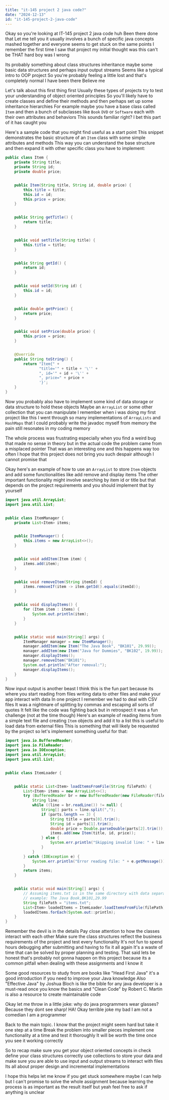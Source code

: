 ```yaml
---
title: "it-145 project 2 java code?"
date: "2024-12-13"
id: "it-145-project-2-java-code"
---
```


Okay so you're looking at IT-145 project 2 java code huh Been there done that Let me tell you it usually involves a bunch of specific java concepts mashed together and everyone seems to get stuck on the same points I remember the first time I saw that project my initial thought was this can't be THAT hard boy was I wrong

Its probably something about class structures inheritance maybe some basic data structures and perhaps input output streams Seems like a typical intro to OOP project So you're probably feeling a little lost and that's completely normal I have been there Believe me

Let's talk about this first thing first Usually these types of projects try to test your understanding of object oriented principles So you'll likely have to create classes and define their methods and then perhaps set up some inheritance hierarchies For example maybe you have a base class called `Item` and then a bunch of subclasses like `Book` `DVD` or `Software` each with their own attributes and behaviors This sounds familiar right? I bet this part of it has caught you

Here's a sample code that you might find useful as a start point This snippet demonstrates the basic structure of an `Item` class with some simple attributes and methods This way you can understand the base structure and then expand it with other specific class you have to implement:

```java
public class Item {
    private String title;
    private String id;
    private double price;


    public Item(String title, String id, double price) {
        this.title = title;
        this.id = id;
        this.price = price;
    }


    public String getTitle() {
        return title;
    }


    public void setTitle(String title) {
        this.title = title;
    }


    public String getId() {
        return id;
    }


    public void setId(String id) {
        this.id = id;
    }


    public double getPrice() {
        return price;
    }


    public void setPrice(double price) {
        this.price = price;
    }


    @Override
    public String toString() {
        return "Item{" +
               "title='" + title + '\'' +
               ", id='" + id + '\'' +
               ", price=" + price +
               '}';
    }
}
```

Now you probably also have to implement some kind of data storage or data structure to hold these objects Maybe an `ArrayList` or some other collection that you can manipulate I remember when i was doing my first project like this I went through so many implementations of `ArrayLists` and `HashMaps` that I could probably write the javadoc myself from memory the pain still resonates in my coding memory

The whole process was frustrating especially when you find a weird bug that made no sense in theory but in the actual code the problem came from a misplaced pointer That was an interesting one and this happens way too often I hope that this project does not bring you such despair although I cannot promise that

Okay here's an example of how to use an `ArrayList` to store `Item` objects and add some functionalities like add remove and display items The other important functionality might involve searching by item id or title but that depends on the project requirements and you should implement that by yourself

```java
import java.util.ArrayList;
import java.util.List;


public class ItemManager {
    private List<Item> items;


    public ItemManager() {
        this.items = new ArrayList<>();
    }


    public void addItem(Item item) {
        items.add(item);
    }


    public void removeItem(String itemId) {
        items.removeIf(item -> item.getId().equals(itemId));
    }


    public void displayItems() {
        for (Item item : items) {
            System.out.println(item);
        }
    }


    public static void main(String[] args) {
        ItemManager manager = new ItemManager();
        manager.addItem(new Item("The Java Book", "BK101", 29.99));
        manager.addItem(new Item("Java for Dummies", "BK102", 19.99));
        manager.displayItems();
        manager.removeItem("BK101");
        System.out.println("After removal:");
        manager.displayItems();
    }
}
```

Now input output is another beast I think this is the fun part because its where you start reading from files writing data to other files and make your app interact with data In one project I remember we had to deal with CSV files It was a nightmare of splitting by commas and escaping all sorts of quotes It felt like the code was fighting back but in retrospect it was a fun challenge (not at the time though)
Here's an example of reading items from a simple text file and creating `Item` objects and add it to a list this is useful to load data from external files This is something that will likely be requested by the project so let's implement something useful for that:

```java
import java.io.BufferedReader;
import java.io.FileReader;
import java.io.IOException;
import java.util.ArrayList;
import java.util.List;


public class ItemLoader {


    public static List<Item> loadItemsFromFile(String filePath) {
        List<Item> items = new ArrayList<>();
        try (BufferedReader br = new BufferedReader(new FileReader(filePath))) {
            String line;
            while ((line = br.readLine()) != null) {
                String[] parts = line.split(",");
                if (parts.length == 3) {
                    String title = parts[0].trim();
                    String id = parts[1].trim();
                    double price = Double.parseDouble(parts[2].trim());
                    items.add(new Item(title, id, price));
                } else {
                    System.err.println("Skipping invalid line: " + line);
                }
            }
        } catch (IOException e) {
            System.err.println("Error reading file: " + e.getMessage());
        }
        return items;
    }


    public static void main(String[] args) {
        // Assuming items.txt is in the same directory with data separated by commas
        // example: The Java Book,BK101,29.99
        String filePath = "items.txt";
        List<Item> loadedItems = ItemLoader.loadItemsFromFile(filePath);
        loadedItems.forEach(System.out::println);
    }
}

```
Remember the devil is in the details Pay close attention to how the classes interact with each other Make sure the class structures reflect the business requirements of the project and test every functionality It's not fun to spend hours debugging after submitting and having to fix it all again It's a waste of time that can be solved by proper planning and testing. That said lets be honest that's probably not gonna happen on this project because its a common pitfall when dealing with these assignments and I know it

Some good resources to study from are books like "Head First Java" it's a good introduction if you need to improve your Java knowledge Also "Effective Java" by Joshua Bloch is like the bible for any java developer is a must-read once you know the basics and "Clean Code" by Robert C. Martin is also a resource to create maintainable code

Okay let me throw in a little joke: why do java programmers wear glasses? Because they dont see sharp! HA! Okay terrible joke my bad I am not a comedian I am a programmer

Back to the main topic. I know that the project might seem hard but take it one step at a time Break the problem into smaller pieces implement one functionality at a time and test it thoroughly It will be worth the time once you see it working correctly

So to recap make sure you get your object oriented concepts in check define your class structures correctly use collections to store your data and make sure you are able to use input and output streams to interact with files Its all about proper design and incremental implementations

I hope this helps let me know if you get stuck somewhere maybe I can help but I can't promise to solve the whole assignment because learning the process is as important as the result itself but yeah feel free to ask if anything is unclear
